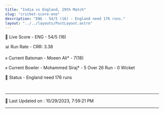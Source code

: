 ```yaml
---
title: "India vs England, 29th Match"
slug: "cricket-score-one"
description: "ENG - 54/5 (16) - England need 176 runs."
layout: "../../layouts/PostLayout.astro"
---
```


🔴 Live Score - ENG - 54/5 (16)  

📊 Run Rate - CRR: 3.38  

✊ Current Batsman - Moeen Ali* - 7(18)  

✊ Current Bowler - Mohammed Siraj* - 5 Over 26 Run - 0 Wicket  

📑 Status - England need 176 runs

<br />

***

📝 Last Updated on : 10/29/2023, 7:59:21 PM

***

